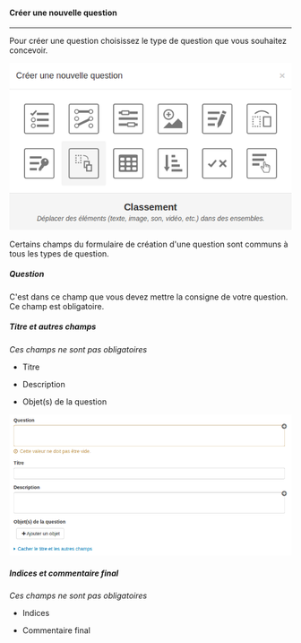 #### Créer une nouvelle question

---

Pour créer une question choisissez le type de question que vous souhaitez concevoir.

![](images/quiz-fig7.png)

Certains champs du formulaire de création d'une question sont communs à tous les types de question.

##### Question

C'est dans ce champ que vous devez mettre la consigne de votre question. Ce champ est obligatoire.

##### Titre et autres champs
*Ces champs ne sont pas obligatoires*

* Titre

* Description

* Objet(s) de la question

![](images/quiz-fig9.png)


##### Indices et commentaire final
*Ces champs ne sont pas obligatoires*

* Indices

* Commentaire final
